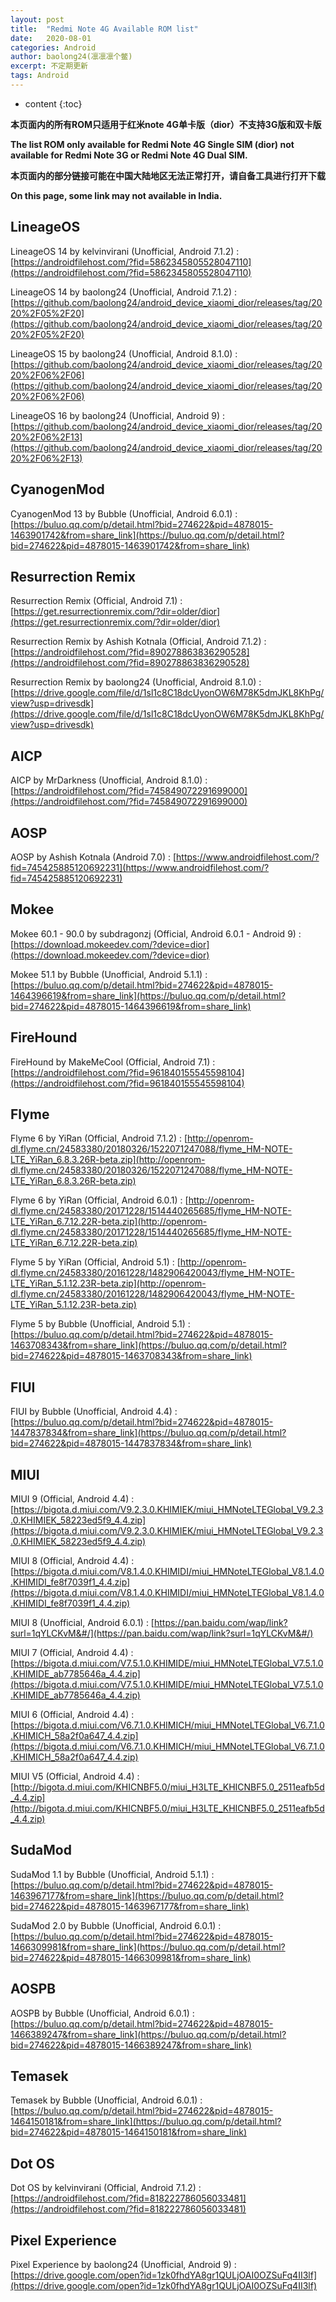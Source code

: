```yaml
---
layout: post
title:  "Redmi Note 4G Available ROM list"
date:   2020-08-01
categories: Android
author: baolong24(凛凛凛个鳖)
excerpt: 不定期更新
tags: Android
---
```


* content
{:toc}

**本页面内的所有ROM只适用于红米note 4G单卡版（dior）不支持3G版和双卡版**

**The list ROM only available for Redmi Note 4G Single SIM (dior) not available for Redmi Note 3G or Redmi Note 4G Dual SIM.**

**本页面内的部分链接可能在中国大陆地区无法正常打开，请自备工具进行打开下载**

**On this page, some link may not available in India.**

## LineageOS
LineageOS 14 by kelvinvirani (Unofficial, Android 7.1.2) : [https://androidfilehost.com/?fid=5862345805528047110](https://androidfilehost.com/?fid=5862345805528047110)

LineageOS 14 by baolong24 (Unofficial, Android 7.1.2) : [https://github.com/baolong24/android_device_xiaomi_dior/releases/tag/2020%2F05%2F20](https://github.com/baolong24/android_device_xiaomi_dior/releases/tag/2020%2F05%2F20)

LineageOS 15 by baolong24 (Unofficial, Android 8.1.0) : [https://github.com/baolong24/android_device_xiaomi_dior/releases/tag/2020%2F06%2F06](https://github.com/baolong24/android_device_xiaomi_dior/releases/tag/2020%2F06%2F06)

LineageOS 16 by baolong24 (Unofficial, Android 9) : [https://github.com/baolong24/android_device_xiaomi_dior/releases/tag/2020%2F06%2F13](https://github.com/baolong24/android_device_xiaomi_dior/releases/tag/2020%2F06%2F13) 

## CyanogenMod
CyanogenMod 13 by Bubble (Unofficial, Android 6.0.1) : [https://buluo.qq.com/p/detail.html?bid=274622&pid=4878015-1463901742&from=share_link](https://buluo.qq.com/p/detail.html?bid=274622&pid=4878015-1463901742&from=share_link)

## Resurrection Remix
Resurrection Remix (Official, Android 7.1) : [https://get.resurrectionremix.com/?dir=older/dior](https://get.resurrectionremix.com/?dir=older/dior)

Resurrection Remix by Ashish Kotnala (Official, Android 7.1.2) : [https://androidfilehost.com/?fid=890278863836290528](https://androidfilehost.com/?fid=890278863836290528)

Resurrection Remix by baolong24 (Unofficial, Android 8.1.0) : [https://drive.google.com/file/d/1sl1c8C18dcUyonOW6M78K5dmJKL8KhPg/view?usp=drivesdk](https://drive.google.com/file/d/1sl1c8C18dcUyonOW6M78K5dmJKL8KhPg/view?usp=drivesdk)

## AICP
AICP by MrDarkness (Unofficial, Android 8.1.0) : [https://androidfilehost.com/?fid=745849072291699000](https://androidfilehost.com/?fid=745849072291699000)

## AOSP
AOSP by Ashish Kotnala (Android 7.0) : [https://www.androidfilehost.com/?fid=745425885120692231](https://www.androidfilehost.com/?fid=745425885120692231)

## Mokee
Mokee 60.1 - 90.0 by subdragonzj (Official, Android 6.0.1 - Android 9) : [https://download.mokeedev.com/?device=dior](https://download.mokeedev.com/?device=dior)

Mokee 51.1 by Bubble (Unofficial, Android 5.1.1) : [https://buluo.qq.com/p/detail.html?bid=274622&pid=4878015-1464396619&from=share_link](https://buluo.qq.com/p/detail.html?bid=274622&pid=4878015-1464396619&from=share_link)

## FireHound
FireHound by MakeMeCool (Official, Android 7.1) : [https://androidfilehost.com/?fid=961840155545598104](https://androidfilehost.com/?fid=961840155545598104)

## Flyme
Flyme 6 by YiRan (Official, Android 7.1.2) : [http://openrom-dl.flyme.cn/24583380/20180326/1522071247088/flyme_HM-NOTE-LTE_YiRan_6.8.3.26R-beta.zip](http://openrom-dl.flyme.cn/24583380/20180326/1522071247088/flyme_HM-NOTE-LTE_YiRan_6.8.3.26R-beta.zip)

Flyme 6 by YiRan (Official, Android 6.0.1) : [http://openrom-dl.flyme.cn/24583380/20171228/1514440265685/flyme_HM-NOTE-LTE_YiRan_6.7.12.22R-beta.zip](http://openrom-dl.flyme.cn/24583380/20171228/1514440265685/flyme_HM-NOTE-LTE_YiRan_6.7.12.22R-beta.zip)

Flyme 5 by YiRan (Official, Android 5.1) : [http://openrom-dl.flyme.cn/24583380/20161228/1482906420043/flyme_HM-NOTE-LTE_YiRan_5.1.12.23R-beta.zip](http://openrom-dl.flyme.cn/24583380/20161228/1482906420043/flyme_HM-NOTE-LTE_YiRan_5.1.12.23R-beta.zip)

Flyme 5 by Bubble (Unofficial, Android 5.1) : [https://buluo.qq.com/p/detail.html?bid=274622&pid=4878015-1463708343&from=share_link](https://buluo.qq.com/p/detail.html?bid=274622&pid=4878015-1463708343&from=share_link)

## FIUI
FIUI by Bubble (Unofficial, Android 4.4) : [https://buluo.qq.com/p/detail.html?bid=274622&pid=4878015-1447837834&from=share_link](https://buluo.qq.com/p/detail.html?bid=274622&pid=4878015-1447837834&from=share_link)

## MIUI
MIUI 9 (Official, Android 4.4) : [https://bigota.d.miui.com/V9.2.3.0.KHIMIEK/miui_HMNoteLTEGlobal_V9.2.3.0.KHIMIEK_58223ed5f9_4.4.zip](https://bigota.d.miui.com/V9.2.3.0.KHIMIEK/miui_HMNoteLTEGlobal_V9.2.3.0.KHIMIEK_58223ed5f9_4.4.zip)

MIUI 8 (Official, Android 4.4) : [https://bigota.d.miui.com/V8.1.4.0.KHIMIDI/miui_HMNoteLTEGlobal_V8.1.4.0.KHIMIDI_fe8f7039f1_4.4.zip](https://bigota.d.miui.com/V8.1.4.0.KHIMIDI/miui_HMNoteLTEGlobal_V8.1.4.0.KHIMIDI_fe8f7039f1_4.4.zip)

MIUI 8 (Unofficial, Android 6.0.1) : [https://pan.baidu.com/wap/link?surl=1qYLCKvM&#/](https://pan.baidu.com/wap/link?surl=1qYLCKvM&#/)

MIUI 7 (Official, Android 4.4) : [https://bigota.d.miui.com/V7.5.1.0.KHIMIDE/miui_HMNoteLTEGlobal_V7.5.1.0.KHIMIDE_ab7785646a_4.4.zip](https://bigota.d.miui.com/V7.5.1.0.KHIMIDE/miui_HMNoteLTEGlobal_V7.5.1.0.KHIMIDE_ab7785646a_4.4.zip)

MIUI 6 (Official, Android 4.4) : [https://bigota.d.miui.com/V6.7.1.0.KHIMICH/miui_HMNoteLTEGlobal_V6.7.1.0.KHIMICH_58a2f0a647_4.4.zip](https://bigota.d.miui.com/V6.7.1.0.KHIMICH/miui_HMNoteLTEGlobal_V6.7.1.0.KHIMICH_58a2f0a647_4.4.zip)

MIUI V5 (Official, Android 4.4) : [http://bigota.d.miui.com/KHICNBF5.0/miui_H3LTE_KHICNBF5.0_2511eafb5d_4.4.zip](http://bigota.d.miui.com/KHICNBF5.0/miui_H3LTE_KHICNBF5.0_2511eafb5d_4.4.zip)

## SudaMod
SudaMod 1.1 by Bubble (Unofficial, Android 5.1.1) : [https://buluo.qq.com/p/detail.html?bid=274622&pid=4878015-1463967177&from=share_link](https://buluo.qq.com/p/detail.html?bid=274622&pid=4878015-1463967177&from=share_link)

SudaMod 2.0 by Bubble (Unofficial, Android 6.0.1) : [https://buluo.qq.com/p/detail.html?bid=274622&pid=4878015-1466309981&from=share_link](https://buluo.qq.com/p/detail.html?bid=274622&pid=4878015-1466309981&from=share_link)

## AOSPB
AOSPB by Bubble (Unofficial, Android 6.0.1) : [https://buluo.qq.com/p/detail.html?bid=274622&pid=4878015-1466389247&from=share_link](https://buluo.qq.com/p/detail.html?bid=274622&pid=4878015-1466389247&from=share_link)

## Temasek
Temasek by Bubble (Unofficial, Android 6.0.1) : [https://buluo.qq.com/p/detail.html?bid=274622&pid=4878015-1464150181&from=share_link](https://buluo.qq.com/p/detail.html?bid=274622&pid=4878015-1464150181&from=share_link)

## Dot OS
Dot OS by kelvinvirani (Official, Android 7.1.2) : [https://androidfilehost.com/?fid=818222786056033481](https://androidfilehost.com/?fid=818222786056033481)

## Pixel Experience 
Pixel Experience by baolong24 (Unofficial, Android 9) : [https://drive.google.com/open?id=1zk0fhdYA8gr1QULjOAI0OZSuFq4II3lf](https://drive.google.com/open?id=1zk0fhdYA8gr1QULjOAI0OZSuFq4II3lf)
